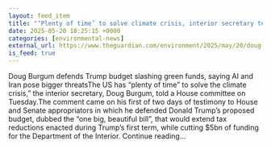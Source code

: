 ```yaml
---
layout: feed_item
title: "‘Plenty of time’ to solve climate crisis, interior secretary tells representatives"
date: 2025-05-20 18:25:15 +0000
categories: [environmental-news]
external_url: https://www.theguardian.com/environment/2025/may/20/doug-burgum-climate-crisis-interior-secretary
is_feed: true
---
```


Doug Burgum defends Trump budget slashing green funds, saying AI and Iran pose bigger threatsThe US has “plenty of time” to solve the climate crisis,” the interior secretary, Doug Burgum, told a House committee on Tuesday.The comment came on his first of two days of testimony to House and Senate appropriators in which he defended Donald Trump’s proposed budget, dubbed the “one big, beautiful bill”, that would extend tax reductions enacted during Trump’s first term, while cutting $5bn of funding for the Department of the Interior. Continue reading...
